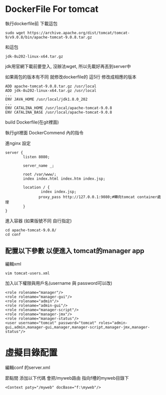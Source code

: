 # DockerFile For tomcat
執行dockerfile前
下載這包

```
sudo wget https://archive.apache.org/dist/tomcat/tomcat-9/v9.0.8/bin/apache-tomcat-9.0.8.tar.gz
```

和這包

```
jdk-8u202-linux-x64.tar.gz
```

jdk用官網下載前要登入, 沒辦法wget, 所以先載好再丟到server中

如果兩包的版本有不同 就修改dockerfile的 這5行 修改成相應的版本
```
ADD apache-tomcat-9.0.8.tar.gz /usr/local
ADD jdk-8u202-linux-x64.tar.gz /usr/local
...
ENV JAVA_HOME /usr/local/jdk1.8.0_202
...
ENV CATALINA_HOME /usr/local/apache-tomcat-9.0.8
ENV CATALINA_BASE /usr/local/apache-tomcat-9.0.8
```
build Dockerfile(在git裡面)

執行git裡面 DockerCommend 內的指令


進nginx 設定
```
server {
        listen 8080;

        server_name _;

        root /var/www/;
        index index.html index.htm index.jsp;

        location / {
                index index.jsp;
               proxy_pass http://127.0.0.1:9080;#轉向tomcat container處理
        }
}
```


進入容器
(如果版號不同 自行指定)
```
cd apache-tomcat-9.0.8/
cd conf
```

## 配置以下參數 以便進入 tomcat的manager app

編輯xml
```
vim tomcat-users.xml
```

加入以下權限與用戶名(username 與 password可以改)

```
<role rolename="manager"/>
<role rolename="manager-gui"/>
<role rolename="admin"/>
<role rolename="admin-gui"/>
<role rolename="manager-script"/>
<role rolename="manager-jmx"/>
<role rolename="manager-status"/>
<user username="tomcat" password="tomcat" roles="admin-gui,admin,manager-gui,manager,manager-script,manager-jmx,manager-status"/>
```

# 虛擬目錄配置

編輯conf 的server.xml

<Host>節點間 添加以下代碼 會把/myweb路由 指向f槽的myweb目錄下
```        
<Context paty="/myweb" docBase="f:\myweb"/>
```




